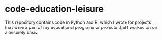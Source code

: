 # code-education-leisure

This repository contains code in Python and R, which I wrote for projects that were a part of my educational programs or projects that I worked on on a leisurely basis.
